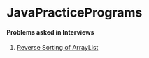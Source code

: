 # JavaPracticePrograms
#### Problems asked in Interviews
1. [Reverse Sorting of ArrayList](https://github.com/Abhi9935/JavaPracticePrograms/blob/master/ArrayListReverseSort.java)
